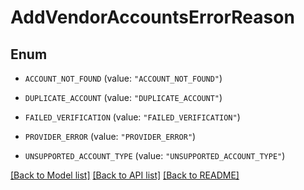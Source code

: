 # AddVendorAccountsErrorReason

## Enum


* `ACCOUNT_NOT_FOUND` (value: `"ACCOUNT_NOT_FOUND"`)

* `DUPLICATE_ACCOUNT` (value: `"DUPLICATE_ACCOUNT"`)

* `FAILED_VERIFICATION` (value: `"FAILED_VERIFICATION"`)

* `PROVIDER_ERROR` (value: `"PROVIDER_ERROR"`)

* `UNSUPPORTED_ACCOUNT_TYPE` (value: `"UNSUPPORTED_ACCOUNT_TYPE"`)


[[Back to Model list]](../README.md#documentation-for-models) [[Back to API list]](../README.md#documentation-for-api-endpoints) [[Back to README]](../README.md)



